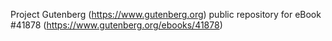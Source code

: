 Project Gutenberg (https://www.gutenberg.org) public repository for eBook #41878 (https://www.gutenberg.org/ebooks/41878)
